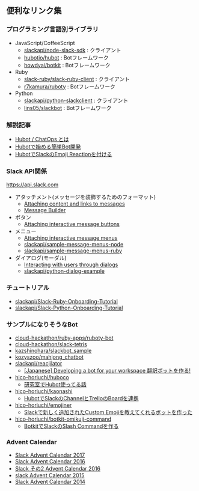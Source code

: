 ## 便利なリンク集

### プログラミング言語別ライブラリ

* JavaScript/CoffeeScript
    * [slackapi/node-slack-sdk](https://github.com/slackapi/node-slack-sdk) : クライアント
    * [hubotio/hubot](https://github.com/hubotio/hubot) : Botフレームワーク
    * [howdyai/botkit](https://github.com/howdyai/botkit) : Botフレームワーク
* Ruby
    * [slack-ruby/slack-ruby-client](https://github.com/slack-ruby/slack-ruby-client) : クライアント
    * [r7kamura/ruboty](https://github.com/r7kamura/ruboty) : Botフレームワーク
* Python
    * [slackapi/python-slackclient](https://github.com/slackapi/python-slackclient) : クライアント
    * [lins05/slackbot](https://github.com/lins05/slackbot) : Botフレームワーク

### 解説記事

* [Hubot / ChatOps とは](https://qiita.com/bouzuya/items/c7d0ad80c357aab6b696)
* [Hubotで始める簡単Bot開発](https://qiita.com/hiconyan/items/9805657866720dac7acc)
* [HubotでSlackのEmoji Reactionを付ける](https://qiita.com/hiconyan/items/f2c37a10ac2c581693ce)

### Slack API関係

https://api.slack.com

* アタッチメント(メッセージを装飾するためのフォーマット)
    * [Attaching content and links to messages](https://api.slack.com/docs/message-attachments)
    * [Message Builder](https://api.slack.com/docs/messages/builder)
* ボタン
    * [Attaching interactive message buttons](https://api.slack.com/docs/message-buttons)
* メニュー
    * [Attaching interactive message menus](https://api.slack.com/docs/message-menus)
    * [slackapi/sample-message-menus-node](https://github.com/slackapi/sample-message-menus-node)
    * [slackapi/sample-message-menus-ruby](https://github.com/slackapi/sample-message-menus-ruby)
* ダイアログ(モーダル)
    * [Interacting with users through dialogs](https://api.slack.com/dialogs)
    * [slackapi/python-dialog-example](https://github.com/slackapi/python-dialog-example)

### チュートリアル

* [slackapi/Slack-Ruby-Onboarding-Tutorial](https://github.com/slackapi/Slack-Ruby-Onboarding-Tutorial)
* [slackapi/Slack-Python-Onboarding-Tutorial](https://github.com/slackapi/Slack-Python-Onboarding-Tutorial)

### サンプルになりそうなBot

* [cloud-hackathon/ruby-apps/ruboty-bot](https://github.com/cloud-hackathon/ruby-apps/tree/master/ruboty-bot)
* [cloud-hackathon/slack-tetris](https://github.com/cloud-hackathon/slack-tetris)
* [kazshinohara/slackbot_sample](https://github.com/kazshinohara/slackbot_sample)
* [kozyszoo/mahjong_chatbot](https://github.com/kozyszoo/mahjong_chatbot)
* [slackapi/reacjilator](https://github.com/slackapi/reacjilator)
    * [\[Japanese\] Developing a bot for your workspace 翻訳ボットを作る!](https://www.slideshare.net/tomomi/japanese-developing-a-bot-for-your-workspace-82133038)
* [hico-horiuchi/huboco](https://github.com/hico-horiuchi/huboco)
    * [研究室でHubot使ってる話](https://qiita.com/hiconyan/items/3e5481a61657890624dc)
* [hico-horiuchi/kaonashi](https://github.com/hico-horiuchi/kaonashi)
    * [HubotでSlackのChannelとTrelloのBoardを連携](https://qiita.com/hiconyan/items/94941517b4df774bda4b)
* [hico-horiuchi/emojiner](https://github.com/hico-horiuchi/emojiner)
    * [Slackで新しく追加されたCustom Emojiを教えてくれるボットを作った](https://qiita.com/hiconyan/items/adbcb0e7cbf7ce457e7f)
* [hico-horiuchi/botkit-omikuji-command](https://github.com/hico-horiuchi/botkit-omikuji-command)
    * [BotkitでSlackのSlash Commandを作る](https://qiita.com/hiconyan/items/b506b0631265268a850b)

### Advent Calendar

* [Slack Advent Calendar 2017](https://qiita.com/advent-calendar/2017/slack)
* [Slack Advent Calendar 2016](https://qiita.com/advent-calendar/2016/slack)
* [Slack その2 Advent Calendar 2016](https://qiita.com/advent-calendar/2016/slack2)
* [slack Advent Calendar 2015](https://qiita.com/advent-calendar/2015/slack)
* [Slack Advent Calendar 2014](https://qiita.com/advent-calendar/2014/slack)
